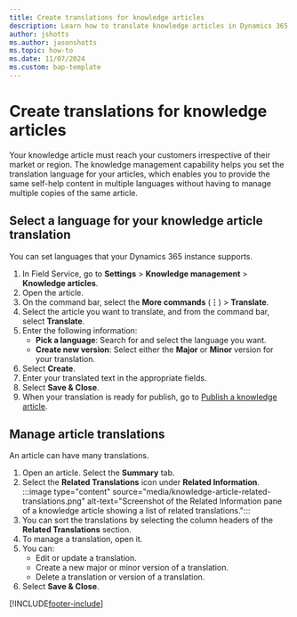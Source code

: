 ```yaml
---
title: Create translations for knowledge articles
description: Learn how to translate knowledge articles in Dynamics 365 Field Service. 
author: jshotts
ms.author: jasonshotts
ms.topic: how-to
ms.date: 11/07/2024
ms.custom: bap-template
---
```


# Create translations for knowledge articles

Your knowledge article must reach your customers irrespective of their market or region. The knowledge management capability helps you set the translation language for your articles, which enables you to provide the same self-help content in multiple languages without having to manage multiple copies of the same article.

## Select a language for your knowledge article translation

You can set languages that your Dynamics 365 instance supports.

1. In Field Service, go to **Settings** > **Knowledge management** > **Knowledge articles**.
1. Open the article.
1. On the command bar, select the **More commands** (**&vellip;**) > **Translate**.
1. Select the article you want to translate, and from the command bar, select **Translate**.  
1. Enter the following information:
   - **Pick a language**: Search for and select the language you want.  
   - **Create new version**: Select either the **Major** or **Minor** version for your translation.  
1. Select **Create**.  
1. Enter your translated text in the appropriate fields.
1. Select **Save & Close**.
1. When your translation is ready for publish, go to [Publish a knowledge article](field-service-knowledge-management.md#publish-a-knowledge-article).

## Manage article translations  

An article can have many translations.
  
1. Open an article. Select the **Summary** tab.
1. Select the **Related Translations** icon under **Related Information**.
   :::image type="content" source="media/knowledge-article-related-translations.png" alt-text="Screenshot of the Related Information pane of a knowledge article showing a list of related translations.":::
1. You can sort the translations by selecting the column headers of the **Related Translations** section.
1. To manage a translation, open it.
1. You can:  
   - Edit or update a translation.  
   - Create a new major or minor version of a translation.  
   - Delete a translation or version of a translation.
1. Select **Save & Close**.

[!INCLUDE[footer-include](../includes/footer-banner.md)]
